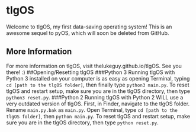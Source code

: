 # tlgOS
Welcome to tlgOS, my first data-saving operating system! This is an awesome sequel to pyOS, which will soon be deleted from GitHub.
## More Information
For more information on tlgOS, visit thelukeguy.github.io/tlgOS. See you there! :)
##Opening/Resetting tlgOS
###Python 3
Running tlgOS with Python 3 installed on your computer is as easy as opening Terminal, typing `cd [path to the tlgOS folder]`, then finally type `python3 main.py`. To reset tlgOS and restart setup, make sure you are in the tlgOS directory, then type `python3 reset.py`.
###Python 2
Running tlgOS with Python 2 WILL use a very outdated version of tlgOS. First, in Finder, navigate to the tlgOS folder. Rename `main.py.bak` as `main.py`. Open Terminal, type `cd [path to the tlgOS folder]`, then `python main.py`. To reset tlgOS and restart setup, make sure you are in the tlgOS directory, then type `python reset.py`.
